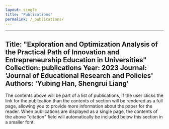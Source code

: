 ```yaml
---
layout: single
title: "Publications"
permalink: /_publications/
---
```


---
Title: "Exploration and Optimization Analysis of the Practical Path of Innovation and Entrepreneurship Education in Universities"
Collection: publications
Year: 2023
Journal: 'Journal of Educational Research and Policies'
Authors: 'Yubing Han, Shengrui Liang'
---

The contents above will be part of a list of publications, if the user clicks the link for the publication than the contents of section will be rendered as a full page, allowing you to provide more information about the paper for the reader. When publications are displayed as a single page, the contents of the above "citation" field will automatically be included below this section in a smaller font.

 
